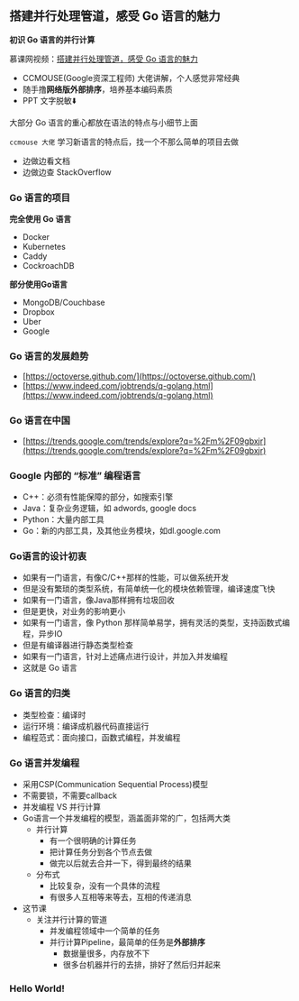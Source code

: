 ## 搭建并行处理管道，感受 Go 语言的魅力

**初识 Go 语言的并行计算**

慕课网视频：[搭建并行处理管道，感受 Go 语言的魅力](https://www.imooc.com/learn/927)
* CCMOUSE(Google资深工程师) 大佬讲解，个人感觉非常经典
* 随手撸**网络版外部排序**，培养基本编码素质
* PPT 文字脱敏⬇️

大部分 Go 语言的重心都放在语法的特点与小细节上面

`ccmouse 大佬` 学习新语言的特点后，找一个不那么简单的项目去做
* 边做边看文档
* 边做边查 StackOverflow

### Go 语言的项目
**完全使用 Go 语言**
* Docker
* Kubernetes
* Caddy
* CockroachDB

**部分使用Go语言**
* MongoDB/Couchbase
* Dropbox
* Uber
* Google

### Go 语言的发展趋势
* [https://octoverse.github.com/](https://octoverse.github.com/)
* [https://www.indeed.com/jobtrends/q-golang.html](https://www.indeed.com/jobtrends/q-golang.html)

### Go 语言在中国
* [https://trends.google.com/trends/explore?q=%2Fm%2F09gbxjr](https://trends.google.com/trends/explore?q=%2Fm%2F09gbxjr)

### Google 内部的 “标准” 编程语言
* C++：必须有性能保障的部分，如搜索引擎
* Java：复杂业务逻辑，如 adwords, google docs
* Python：大量内部工具
* Go：新的内部工具，及其他业务模块，如dl.google.com

### Go语言的设计初衷
* 如果有一门语言，有像C/C++那样的性能，可以做系统开发
* 但是没有繁琐的类型系统，有简单统一化的模块依赖管理，编译速度飞快
* 如果有一门语言，像Java那样拥有垃圾回收
* 但是更快，对业务的影响更小
* 如果有一门语言，像 Python 那样简单易学，拥有灵活的类型，支持函数式编程，异步IO
* 但是有编译器进行静态类型检查
* 如果有一门语言，针对上述痛点进行设计，并加入并发编程
* 这就是 Go 语言

### Go 语言的归类
* 类型检查：编译时
* 运行环境：编译成机器代码直接运行
* 编程范式：面向接口，函数式编程，并发编程

### Go 语言并发编程
* 采用CSP(Communication Sequential Process)模型
* 不需要锁，不需要callback
* 并发编程 VS 并行计算
* Go语言一个并发编程的模型，涵盖面非常的广，包括两大类
  * 并行计算
    * 有一个很明确的计算任务
    * 把计算任务分到各个节点去做
    * 做完以后就去合并一下，得到最终的结果
  * 分布式
    * 比较复杂，没有一个具体的流程
    * 有很多人互相等来等去，互相的传递消息
* 这节课
  * 关注并行计算的管道
    * 并发编程领域中一个简单的任务
    * 并行计算Pipeline，最简单的任务是**外部排序**
      * 数据量很多，内存放不下
      * 很多台机器并行的去排，排好了然后归并起来

### Hello World!
